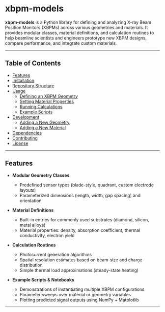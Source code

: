 # xbpm-models

**xbpm-models** is a Python library for defining and analyzing X-ray Beam Position Monitors (XBPMs) across various geometries and materials. It provides modular classes, material definitions, and calculation routines to help beamline scientists and engineers prototype new XBPM designs, compare performance, and integrate custom materials.

---

## Table of Contents

- [Features](#features)  
- [Installation](#installation)  
- [Repository Structure](#repository-structure)  
- [Usage](#usage)  
  - [Defining an XBPM Geometry](#defining-an-xbpm-geometry)  
  - [Setting Material Properties](#setting-material-properties)  
  - [Running Calculations](#running-calculations)  
  - [Example Scripts](#example-scripts)  
- [Development](#development)  
  - [Adding a New Geometry](#adding-a-new-geometry)  
  - [Adding a New Material](#adding-a-new-material)  
- [Dependencies](#dependencies)  
- [Contributing](#contributing)  
- [License](#license)  

---

## Features

- **Modular Geometry Classes**  
  - Predefined sensor types (blade-style, quadrant, custom electrode layouts)  
  - Parameterized dimensions (length, width, gap spacing) and orientation  

- **Material Definitions**  
  - Built-in entries for commonly used substrates (diamond, silicon, metal alloys)  
  - Material properties: density, absorption coefficient, thermal conductivity, electron yield  

- **Calculation Routines**  
  - Photocurrent generation algorithms  
  - Spatial resolution estimates based on beam-size and charge distribution  
  - Simple thermal load approximations (steady-state heating)  

- **Example Scripts & Notebooks**  
  - Demonstrations of instantiating multiple XBPM configurations  
  - Parameter sweeps over material or geometry variables  
  - Plotting predicted signal outputs using NumPy + Matplotlib  

---
